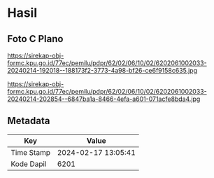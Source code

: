 # Hasil

## Foto C Plano

https://sirekap-obj-formc.kpu.go.id/77ec/pemilu/pdpr/62/02/06/10/02/6202061002033-20240214-192018--188173f2-3773-4a98-bf26-ce6f9158c635.jpg

https://sirekap-obj-formc.kpu.go.id/77ec/pemilu/pdpr/62/02/06/10/02/6202061002033-20240214-202854--6847ba1a-8466-4efa-a601-071acfe8bda4.jpg


## Metadata

| Key        | Value               |
| ---------- | ------------------- |
| Time Stamp | 2024-02-17 13:05:41 |
| Kode Dapil | 6201                |



